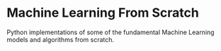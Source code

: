 # Machine Learning From Scratch

Python implementations of some of the fundamental Machine Learning models and algorithms from scratch.

